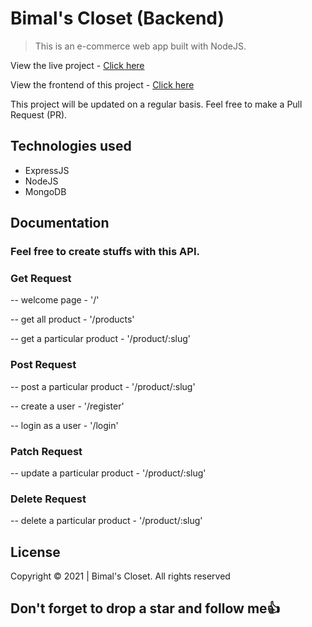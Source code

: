 # Bimal's Closet (Backend)

> This is an e-commerce web app built with NodeJS.

View the live project - [Click here](https://bimals-closet-api.herokuapp.com)

View the frontend of this project - [Click here](https://github.com/Sproff/bimals-closet)

This project will be updated on a regular basis. Feel free to make a Pull Request (PR).

## Technologies used

- ExpressJS
- NodeJS
- MongoDB

## Documentation

### Feel free to create stuffs with this API.

### Get Request

-- welcome page - '/'

-- get all product - '/products'

-- get a particular product - '/product/:slug'

### Post Request

-- post a particular product - '/product/:slug'

-- create a user - '/register'

-- login as a user - '/login'

### Patch Request

-- update a particular product - '/product/:slug'

### Delete Request

-- delete a particular product - '/product/:slug'

## License

Copyright © 2021 | Bimal's Closet. All rights reserved

## Don't forget to drop a star and follow me:+1:
